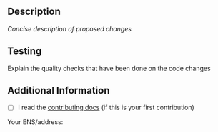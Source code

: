 ## Description

_Concise description of proposed changes_

## Testing

Explain the quality checks that have been done on the code changes

## Additional Information

- [ ] I read the [contributing docs](../docs/contributing.md) (if this is your first contribution)

Your ENS/address:

